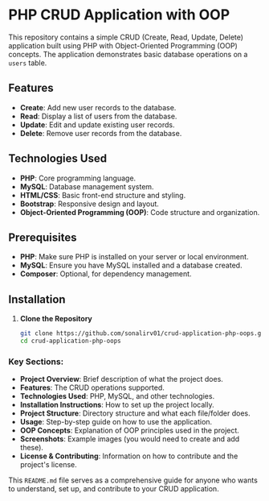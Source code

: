 # PHP CRUD Application with OOP

This repository contains a simple CRUD (Create, Read, Update, Delete) application built using PHP with Object-Oriented Programming (OOP) concepts. The application demonstrates basic database operations on a `users` table.

## Features

- **Create**: Add new user records to the database.
- **Read**: Display a list of users from the database.
- **Update**: Edit and update existing user records.
- **Delete**: Remove user records from the database.

## Technologies Used

- **PHP**: Core programming language.
- **MySQL**: Database management system.
- **HTML/CSS**: Basic front-end structure and styling.
- **Bootstrap**: Responsive design and layout.
- **Object-Oriented Programming (OOP)**: Code structure and organization.

## Prerequisites

- **PHP**: Make sure PHP is installed on your server or local environment.
- **MySQL**: Ensure you have MySQL installed and a database created.
- **Composer**: Optional, for dependency management.

## Installation

1. **Clone the Repository**

   ```bash
   git clone https://github.com/sonalirv01/crud-application-php-oops.git
   cd crud-application-php-oops

### Key Sections:

- **Project Overview**: Brief description of what the project does.
- **Features**: The CRUD operations supported.
- **Technologies Used**: PHP, MySQL, and other technologies.
- **Installation Instructions**: How to set up the project locally.
- **Project Structure**: Directory structure and what each file/folder does.
- **Usage**: Step-by-step guide on how to use the application.
- **OOP Concepts**: Explanation of OOP principles used in the project.
- **Screenshots**: Example images (you would need to create and add these).
- **License & Contributing**: Information on how to contribute and the project's license.

This `README.md` file serves as a comprehensive guide for anyone who wants to understand, set up, and contribute to your CRUD application.
